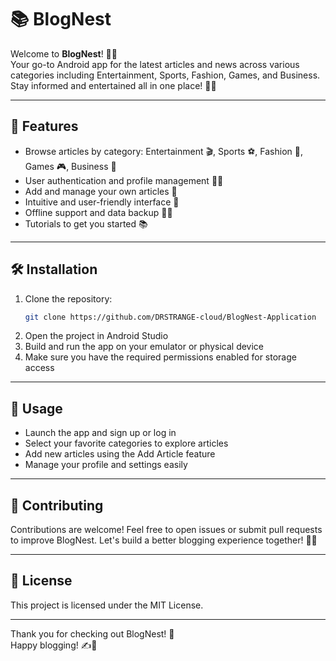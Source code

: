 # 📚 BlogNest

Welcome to **BlogNest**! 📰✨  
Your go-to Android app for the latest articles and news across various categories including Entertainment, Sports, Fashion, Games, and Business. Stay informed and entertained all in one place! 📱🔥

---

## 🚀 Features

- Browse articles by category: Entertainment 🎬, Sports ⚽, Fashion 👗, Games 🎮, Business 💼
- User authentication and profile management 👤🔐
- Add and manage your own articles 📝
- Intuitive and user-friendly interface 🎨
- Offline support and data backup 🔄💾
- Tutorials to get you started 📚

---

## 🛠️ Installation

1. Clone the repository:
   ```bash
   git clone https://github.com/DRSTRANGE-cloud/BlogNest-Application
   ```
2. Open the project in Android Studio
3. Build and run the app on your emulator or physical device
4. Make sure you have the required permissions enabled for storage access

---

## 🎯 Usage

- Launch the app and sign up or log in
- Select your favorite categories to explore articles
- Add new articles using the Add Article feature
- Manage your profile and settings easily

---

## 🤝 Contributing

Contributions are welcome! Feel free to open issues or submit pull requests to improve BlogNest. Let's build a better blogging experience together! 💪✨

---

## 📄 License

This project is licensed under the MIT License.

---

Thank you for checking out BlogNest! 🌟  
Happy blogging! ✍️🚀
